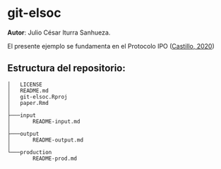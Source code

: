 # git-elsoc

**Autor**: Julio César Iturra Sanhueza.


El presente ejemplo se fundamenta en el Protocolo IPO ([Castillo, 2020](https://juancarloscastillo.github.io/ipo/index_es.html))

## Estructura del repositorio:
```
│   LICENSE
│   README.md
│   git-elsoc.Rproj
│   paper.Rmd
│
├───input
│       README-input.md
│
├───output
│       README-output.md
│
└───production
        README-prod.md

```

